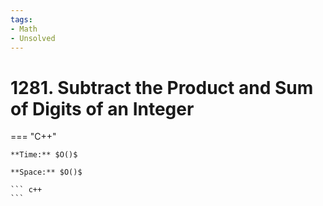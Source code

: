 ```yaml
---
tags:
- Math
- Unsolved
---
```



# 1281. Subtract the Product and Sum of Digits of an Integer

=== "C++"

    **Time:** $O()$

    **Space:** $O()$

    ``` c++
    ```